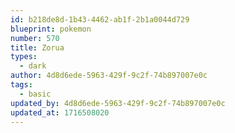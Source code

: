 ```yaml
---
id: b218de8d-1b43-4462-ab1f-2b1a0044d729
blueprint: pokemon
number: 570
title: Zorua
types:
  - dark
author: 4d8d6ede-5963-429f-9c2f-74b897007e0c
tags:
  - basic
updated_by: 4d8d6ede-5963-429f-9c2f-74b897007e0c
updated_at: 1716508020
---
```

